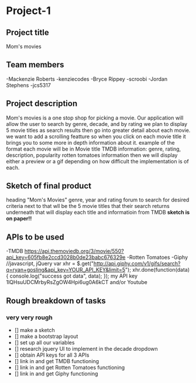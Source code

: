 # Project-1
## Project title
Mom's movies
## Team members
-Mackenzie Roberts
-kenziecodes
-Bryce Rippey
-scroobi
-Jordan Stephens
-jcs5317
## Project description
Mom's movies is a one stop shop for picking a movie. Our application will allow the user to search by genre, decade, and by rating
we plan to display 5 movie titles as search results then go into greater detail about each movie. we want to add a scrolling featture so when you click on each movie title it brings you to some more in depth information about it.
example of the format each movie will be in
Movie title
TMDB information: genre, rating, description, popularity
rotten tomatoes information
then we will display either a preview or a gif depending on how difficult the implementation is of each. 
## Sketch of final product
heading "Mom's Movies"
genre, year and rating forum to search for desired criteria
next to that wll be the 5 movie titles that their search returns
underneath that will display each title and informatioin from TMDB
**sketch is on paper!!**
## APIs to be used
-TMDB
https://api.themoviedb.org/3/movie/550?api_key=605fb8e2ccd3028b0de23babc676329e
-Rotten Tomatoes
-Giphy
//javascript, jQuery
var xhr = $.get("http://api.giphy.com/v1/gifs/search?q=ryan+gosling&api_key=YOUR_API_KEY&limit=5");
xhr.done(function(data) { console.log("success got data", data); });
my API key
1lQHsuUDCMrbyRsZgOW4Hpi6ug0A6kCT
and/or Youtube
## Rough breakdown of tasks
### very very rough
- [] make a sketch
- [] make a bootstrap layout
- [] set up all our variables
- [] research jquery UI to implement in the decade dropdown
- [] obtain API keys for all 3 APIs
- [] link in and get TMDB functioning
- [] link in and get Rotten Tomatoes functioning
- [] link in and get Giphy functioning

